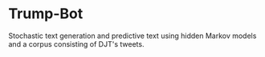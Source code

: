 # Trump-Bot
Stochastic text generation and predictive text using hidden Markov models and a corpus consisting of DJT's tweets.

